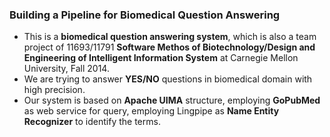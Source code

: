 ### Building a Pipeline for Biomedical Question Answering


* This is a **biomedical question answering system**, which is also a team project of 11693/11791 **Software Methos of Biotechnology/Design and Engineering of Intelligent Information System** at Carnegie Mellon University, Fall 2014.
* We are trying to answer **YES/NO** questions in biomedical domain with high precision.
* Our system is based on **Apache UIMA** structure, employing **GoPubMed** as web service for query, employing Lingpipe as **Name Entity Recognizer** to identify the terms.
